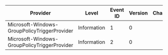 Provider                                      |  Level        |  Event ID  |  Version  |  Channel  |  Task  |  Opcode  |  Keyword                            |  Message
----------------------------------------------|---------------|------------|-----------|-----------|--------|----------|-------------------------------------|---------
Microsoft-Windows-GroupPolicyTriggerProvider  |  Information  |  1         |  0        |           |        |          |  Keyword_MachinePolicyPresentEvent  |
Microsoft-Windows-GroupPolicyTriggerProvider  |  Information  |  2         |  0        |           |        |          |  Keyword_UserPolicyPresentEvent     |